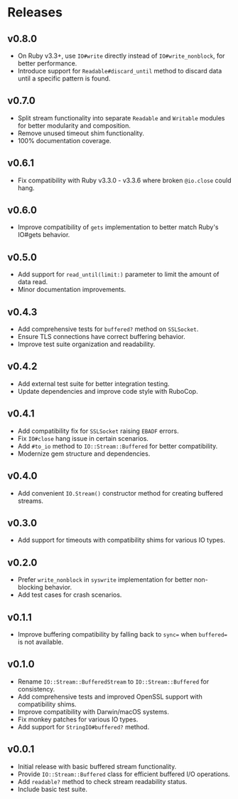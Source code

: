 # Releases

## v0.8.0

  - On Ruby v3.3+, use `IO#write` directly instead of `IO#write_nonblock`, for better performance.
  - Introduce support for `Readable#discard_until` method to discard data until a specific pattern is found.

## v0.7.0

  - Split stream functionality into separate `Readable` and `Writable` modules for better modularity and composition.
  - Remove unused timeout shim functionality.
  - 100% documentation coverage.

## v0.6.1

  - Fix compatibility with Ruby v3.3.0 - v3.3.6 where broken `@io.close` could hang.

## v0.6.0

  - Improve compatibility of `gets` implementation to better match Ruby's IO\#gets behavior.

## v0.5.0

  - Add support for `read_until(limit:)` parameter to limit the amount of data read.
  - Minor documentation improvements.

## v0.4.3

  - Add comprehensive tests for `buffered?` method on `SSLSocket`.
  - Ensure TLS connections have correct buffering behavior.
  - Improve test suite organization and readability.

## v0.4.2

  - Add external test suite for better integration testing.
  - Update dependencies and improve code style with RuboCop.

## v0.4.1

  - Add compatibility fix for `SSLSocket` raising `EBADF` errors.
  - Fix `IO#close` hang issue in certain scenarios.
  - Add `#to_io` method to `IO::Stream::Buffered` for better compatibility.
  - Modernize gem structure and dependencies.

## v0.4.0

  - Add convenient `IO.Stream()` constructor method for creating buffered streams.

## v0.3.0

  - Add support for timeouts with compatibility shims for various IO types.

## v0.2.0

  - Prefer `write_nonblock` in `syswrite` implementation for better non-blocking behavior.
  - Add test cases for crash scenarios.

## v0.1.1

  - Improve buffering compatibility by falling back to `sync=` when `buffered=` is not available.

## v0.1.0

  - Rename `IO::Stream::BufferedStream` to `IO::Stream::Buffered` for consistency.
  - Add comprehensive tests and improved OpenSSL support with compatibility shims.
  - Improve compatibility with Darwin/macOS systems.
  - Fix monkey patches for various IO types.
  - Add support for `StringIO#buffered?` method.

## v0.0.1

  - Initial release with basic buffered stream functionality.
  - Provide `IO::Stream::Buffered` class for efficient buffered I/O operations.
  - Add `readable?` method to check stream readability status.
  - Include basic test suite.
